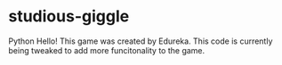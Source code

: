 # studious-giggle
Python
Hello! This game was created by Edureka. This code is currently being tweaked to add more funcitonality to the game. 
